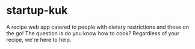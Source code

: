 # startup-kuk
A recipe web app catered to people with dietary restrictions and those on the go!
The question is do you know how to cook? Regardless of your recipe, we're here to help.
